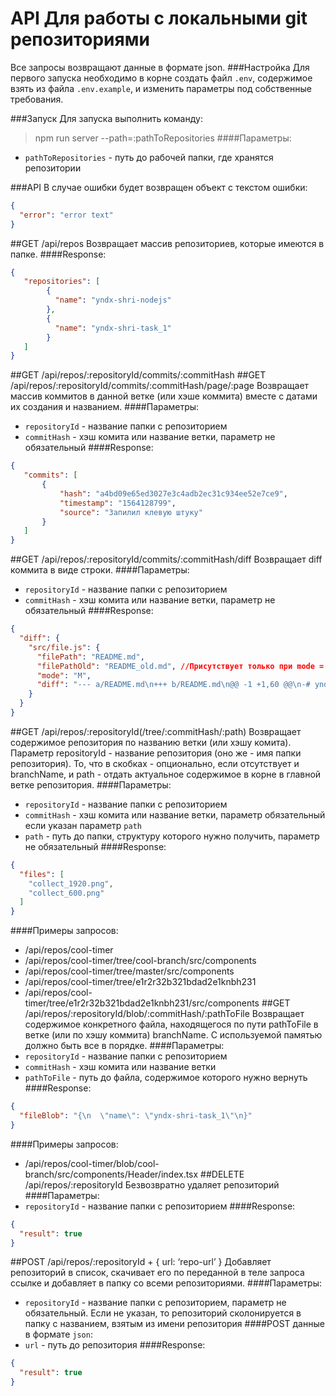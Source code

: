 # API Для работы с локальными git репозиториями
Все запросы возвращают данные в формате json.
###Настройка
Для первого запуска необходимо в корне создать файл `.env`, содержимое взять из файла `.env.example`, и изменить параметры под собственные требования.

###Запуск
Для запуска выполнить команду:
>npm run server --path=:pathToRepositories
####Параметры:
* `pathToRepositories` - путь до рабочей папки, где хранятся репозитории

###API
В случае ошибки будет возвращен объект с текстом ошибки:
```json
{
  "error": "error text"
}
```
##GET /api/repos
Возвращает массив репозиториев, которые имеются в папке.
####Response:
```json
{
   "repositories": [
        {
          "name": "yndx-shri-nodejs"
        },
        {
          "name": "yndx-shri-task_1"
        }
   ]
}
```
##GET /api/repos/:repositoryId/commits/:commitHash
##GET /api/repos/:repositoryId/commits/:commitHash/page/:page
Возвращает массив коммитов в данной ветке (или хэше коммита) вместе с датами их создания и названием.
####Параметры:
* `repositoryId` - название папки с репозиторием
* `commitHash` - хэш комита или название ветки, параметр не обязательный 
####Response:
```json
{
   "commits": [
       {
           "hash": "a4bd09e65ed3027e3c4adb2ec31c934ee52e7ce9",
           "timestamp": "1564128799",
           "source": "Запилил клевую штуку"
       }
   ]
}
```
##GET /api/repos/:repositoryId/commits/:commitHash/diff
Возвращает diff коммита в виде строки.
####Параметры:
* `repositoryId` - название папки с репозиторием
* `commitHash` - хэш комита или название ветки, параметр не обязательный 
####Response:
```json
{
  "diff": {
    "src/file.js": {
      "filePath": "README.md",
      "filePathOld": "README_old.md", //Присутствует только при mode = R
      "mode": "M",
      "diff": "--- a/README.md\n+++ b/README.md\n@@ -1 +1,60 @@\n-# yndx-shri-nodejs\n\\ No newline at end of file..."
    }
  }
}
```
##GET /api/repos/:repositoryId(/tree/:commitHash/:path)
Возвращает содержимое репозитория по названию ветки (или хэшу комита). Параметр repositoryId - название репозитория (оно же - имя папки репозитория). То, что в скобках - опционально, если отсутствует и branchName, и path - отдать актуальное содержимое в корне в главной ветке репозитория.
####Параметры:
* `repositoryId` - название папки с репозиторием
* `commitHash` - хэш комита или название ветки, параметр обязательный если указан параметр `path` 
* `path` - путь до папки, структуру которого нужно получить, параметр не обязательный 
####Response:
```json
{
  "files": [
    "collect_1920.png",
    "collect_600.png"
  ]
}
```
####Примеры запросов:
* /api/repos/cool-timer
* /api/repos/cool-timer/tree/cool-branch/src/components
* /api/repos/cool-timer/tree/master/src/components
* /api/repos/cool-timer/tree/e1r2r32b321bdad2e1knbh231
* /api/repos/cool-timer/tree/e1r2r32b321bdad2e1knbh231/src/components
##GET /api/repos/:repositoryId/blob/:commitHash/:pathToFile
Возвращает содержимое конкретного файла, находящегося по пути pathToFile в ветке (или по хэшу коммита) branchName. С используемой памятью должно быть все в порядке.
####Параметры:
* `repositoryId` - название папки с репозиторием
* `commitHash` - хэш комита или название ветки
* `pathToFile` - путь до файла, содержимое которого нужно вернуть
####Response:
```json
{
  "fileBlob": "{\n  \"name\": \"yndx-shri-task_1\"\n}"
}
```
####Примеры запросов:
* /api/repos/cool-timer/blob/cool-branch/src/components/Header/index.tsx
##DELETE /api/repos/:repositoryId
Безвозвратно удаляет репозиторий
####Параметры:
* `repositoryId` - название папки с репозиторием
####Response:
```json
{
  "result": true
}
```
##POST /api/repos/:repositoryId + { url: ‘repo-url’ }
Добавляет репозиторий в список, скачивает его по переданной в теле запроса ссылке и добавляет в папку со всеми репозиториями.
####Параметры:
* `repositoryId` - название папки с репозиторием, параметр не обязательный. Если не указан, то репозиторий сколонируется в папку с названием, взятым из имени репозитория
####POST данные в формате `json`:
* `url` - путь до репозитория
####Response:
```json
{
  "result": true
}
```
